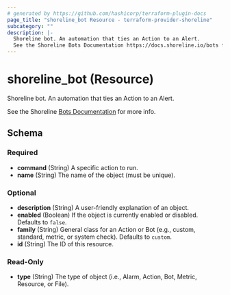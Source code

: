 ```yaml
---
# generated by https://github.com/hashicorp/terraform-plugin-docs
page_title: "shoreline_bot Resource - terraform-provider-shoreline"
subcategory: ""
description: |-
  Shoreline bot. An automation that ties an Action to an Alert.
  See the Shoreline Bots Documentation https://docs.shoreline.io/bots for more info.
---
```


# shoreline_bot (Resource)

Shoreline bot. An automation that ties an Action to an Alert.

See the Shoreline [Bots Documentation](https://docs.shoreline.io/bots) for more info.



<!-- schema generated by tfplugindocs -->
## Schema

### Required

- **command** (String) A specific action to run.
- **name** (String) The name of the object (must be unique).

### Optional

- **description** (String) A user-friendly explanation of an object.
- **enabled** (Boolean) If the object is currently enabled or disabled. Defaults to `false`.
- **family** (String) General class for an Action or Bot (e.g., custom, standard, metric, or system check). Defaults to `custom`.
- **id** (String) The ID of this resource.

### Read-Only

- **type** (String) The type of object (i.e., Alarm, Action, Bot, Metric, Resource, or File).


